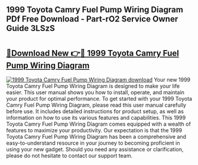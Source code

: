 ## 1999 Toyota Camry Fuel Pump Wiring Diagram PDf Free Download - Part-rO2 Service Owner Guide 3LSzS

# <h2><a href="http://dfnrcg.blite.top/?on=1999+Toyota+Camry+Fuel+Pump+Wiring+Diagram">🔗Download New 👉🔴 1999 Toyota Camry Fuel Pump Wiring Diagram</a></h2>

[![1999 Toyota Camry Fuel Pump Wiring Diagram download](https://i.imgur.com/lujVjoI.png)](http://dfnrcg.blite.top/?on=1999+Toyota+Camry+Fuel+Pump+Wiring+Diagram)
Your new 1999 Toyota Camry Fuel Pump Wiring Diagram is designed to make your life easier. This user manual shows you how to install, operate, and maintain your product for optimal performance. To get started with your 1999 Toyota Camry Fuel Pump Wiring Diagram, please read this user manual carefully before use. It includes detailed instructions for product setup, as well as information on how to use its various features and capabilities. This 1999 Toyota Camry Fuel Pump Wiring Diagram comes equipped with a wealth of features to maximize your productivity. Our expectation is that the 1999 Toyota Camry Fuel Pump Wiring Diagram has been a comprehensive and easy-to-understand resource in your journey to becoming proficient in using your new gadget. Should you need any assistance or clarification, please do not hesitate to contact our support team.
